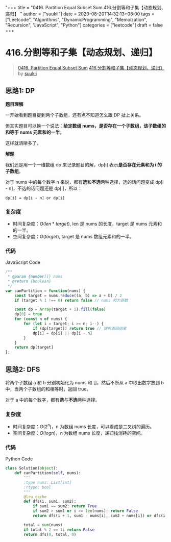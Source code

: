 "+++
title = "0416. Partition Equal Subset Sum 416.分割等和子集【动态规划、递归】 "
author = ["suukii"]
date = 2020-08-20T14:32:13+08:00
tags = ["Leetcode", "Algorithms", "DynamicProgramming", "Memoization", "Recursion", "JavaScript", "Python"]
categories = ["leetcode"]
draft = false
+++

# 416.分割等和子集【动态规划、递归】

> [0416. Partition Equal Subset Sum](https://leetcode-cn.com/problems/partition-equal-subset-sum/)
> [416.分割等和子集【动态规划、递归】](https://leetcode-cn.com/problems/partition-equal-subset-sum/solution/416fen-ge-deng-he-zi-ji-dong-tai-gui-hua-di-gui-by/) by [suukii](https://leetcode-cn.com/u/suukii/)

## 思路1: DP

**题目理解**

一开始看到题目提到两个子数组，还有点不知道怎么跟 DP 扯上关系。

但其实题目可以换一个说法：**给定数组 nums，是否存在一个子数组，该子数组的和等于 nums 元素和的一半**。

这样就清晰多了。

**解题**

我们还是用一个一维数组 dp 来记录题目的解，dp[i] 表示**是否存在元素和为 i 的子数组**。

对于 nums 中的每个数字 n 来说，都有**选**和**不选**两种选择，选的话问题变成 dp[i - n]，不选的话问题还是 dp[i]，所以：

```
dp[i] = dp[i - n] or dp[i]
```

### 复杂度

- 时间复杂度：$O(len*target)$, len 是 nums 的长度，target 是 nums 元素和的一半。
- 空间复杂度：$O(target)$, target 是 nums 数组元素和的一半。

### 代码

JavaScript Code
```js
/**
 * @param {number[]} nums
 * @return {boolean}
 */
var canPartition = function(nums) {
    const target = nums.reduce((a, b) => a + b) / 2
    if (target % 1 !== 0) return false // nums 和为奇数

    const dp = Array(target + 1).fill(false)
    dp[0] = true
    for (const n of nums) {
        for (let i = target; i >= n; i--) {
            if (dp[target]) return true // 提前返回结果
            dp[i] = dp[i] || dp[i - n]
        }
    }
    return dp[target]
};
```

## 思路2: DFS

将两个子数组 a 和 b 分别初始化为 nums 和 []，然后不断从 a 中取出数字放到 b 中，当两个子数组的和相等时，返回 true。

对于 a 中的每个数字，都有**选**与**不选**两种选择。

### 复杂度

- 时间复杂度：$O(2^n)$，n 为数组 nums 长度，可以看成是二叉树的遍历。
- 空间复杂度：$O(logn)$，n 为数组 nums 长度，递归栈消耗的空间。

### 代码

Python Code
```py
class Solution(object):
    def canPartition(self, nums):
        """
        :type nums: List[int]
        :rtype: bool
        """
        @lru_cache
        def dfs(i, sum1, sum2):
            if sum1 == sum2: return True
            if sum2 > sum1 or i >= len(nums): return False
            return dfs(i + 1, sum1 - nums[i], sum2 + nums[i]) or dfs(i + 1, sum1, sum2)

        total = sum(nums)
        if total % 2 == 1: return False
        return dfs(0, total, 0)
```